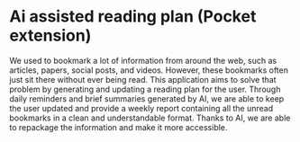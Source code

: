 # Ai assisted reading plan (Pocket extension)

We used to bookmark a lot of information from around the web, such as articles, papers, social posts, and videos. However, these bookmarks often just sit there without ever being read. This application aims to solve that problem by generating and updating a reading plan for the user. Through daily reminders and brief summaries generated by AI, we are able to keep the user updated and provide a weekly report containing all the unread bookmarks in a clean and understandable format. Thanks to AI, we are able to repackage the information and make it more accessible.
